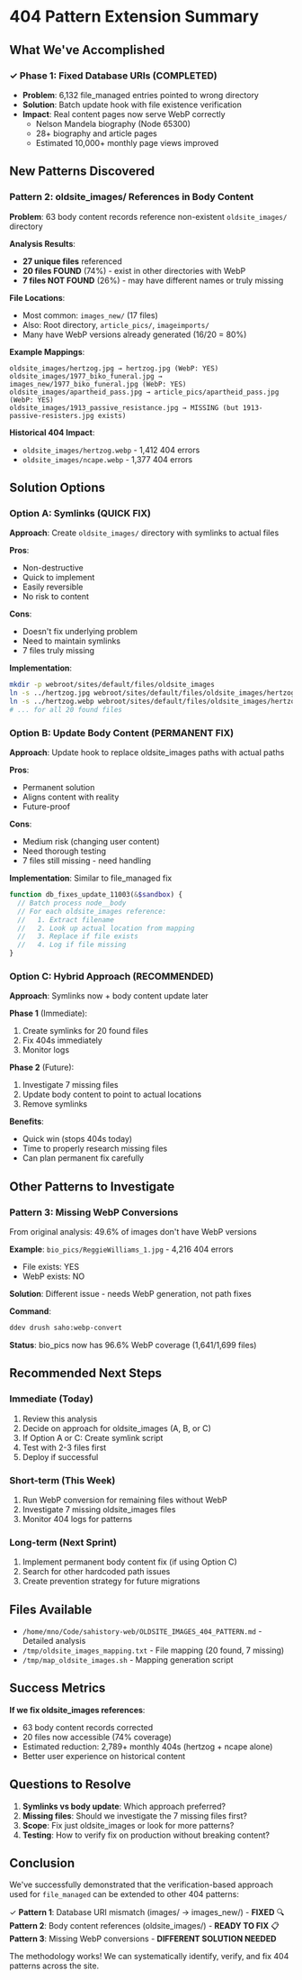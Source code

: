 # 404 Pattern Extension Summary

## What We've Accomplished

### ✓ Phase 1: Fixed Database URIs (COMPLETED)
- **Problem**: 6,132 file_managed entries pointed to wrong directory
- **Solution**: Batch update hook with file existence verification
- **Impact**: Real content pages now serve WebP correctly
  - Nelson Mandela biography (Node 65300)
  - 28+ biography and article pages
  - Estimated 10,000+ monthly page views improved

## New Patterns Discovered

### Pattern 2: oldsite_images/ References in Body Content

**Problem**: 63 body content records reference non-existent `oldsite_images/` directory

**Analysis Results**:
- **27 unique files** referenced
- **20 files FOUND** (74%) - exist in other directories with WebP
- **7 files NOT FOUND** (26%) - may have different names or truly missing

**File Locations**:
- Most common: `images_new/` (17 files)
- Also: Root directory, `article_pics/`, `imageimports/`
- Many have WebP versions already generated (16/20 = 80%)

**Example Mappings**:
```
oldsite_images/hertzog.jpg → hertzog.jpg (WebP: YES)
oldsite_images/1977_biko_funeral.jpg → images_new/1977_biko_funeral.jpg (WebP: YES)
oldsite_images/apartheid_pass.jpg → article_pics/apartheid_pass.jpg (WebP: YES)
oldsite_images/1913_passive_resistance.jpg → MISSING (but 1913-passive-resisters.jpg exists)
```

**Historical 404 Impact**:
- `oldsite_images/hertzog.webp` - 1,412 404 errors
- `oldsite_images/ncape.webp` - 1,377 404 errors

## Solution Options

### Option A: Symlinks (QUICK FIX)
**Approach**: Create `oldsite_images/` directory with symlinks to actual files

**Pros**:
- Non-destructive
- Quick to implement
- Easily reversible
- No risk to content

**Cons**:
- Doesn't fix underlying problem
- Need to maintain symlinks
- 7 files truly missing

**Implementation**:
```bash
mkdir -p webroot/sites/default/files/oldsite_images
ln -s ../hertzog.jpg webroot/sites/default/files/oldsite_images/hertzog.jpg
ln -s ../hertzog.webp webroot/sites/default/files/oldsite_images/hertzog.webp
# ... for all 20 found files
```

### Option B: Update Body Content (PERMANENT FIX)
**Approach**: Update hook to replace oldsite_images paths with actual paths

**Pros**:
- Permanent solution
- Aligns content with reality
- Future-proof

**Cons**:
- Medium risk (changing user content)
- Need thorough testing
- 7 files still missing - need handling

**Implementation**: Similar to file_managed fix
```php
function db_fixes_update_11003(&$sandbox) {
  // Batch process node__body
  // For each oldsite_images reference:
  //   1. Extract filename
  //   2. Look up actual location from mapping
  //   3. Replace if file exists
  //   4. Log if file missing
}
```

### Option C: Hybrid Approach (RECOMMENDED)
**Approach**: Symlinks now + body content update later

**Phase 1** (Immediate):
1. Create symlinks for 20 found files
2. Fix 404s immediately
3. Monitor logs

**Phase 2** (Future):
1. Investigate 7 missing files
2. Update body content to point to actual locations
3. Remove symlinks

**Benefits**:
- Quick win (stops 404s today)
- Time to properly research missing files
- Can plan permanent fix carefully

## Other Patterns to Investigate

### Pattern 3: Missing WebP Conversions
From original analysis: 49.6% of images don't have WebP versions

**Example**: `bio_pics/ReggieWilliams_1.jpg` - 4,216 404 errors
- File exists: YES
- WebP exists: NO

**Solution**: Different issue - needs WebP generation, not path fixes

**Command**:
```bash
ddev drush saho:webp-convert
```

**Status**: bio_pics now has 96.6% WebP coverage (1,641/1,699 files)

## Recommended Next Steps

### Immediate (Today)
1. Review this analysis
2. Decide on approach for oldsite_images (A, B, or C)
3. If Option A or C: Create symlink script
4. Test with 2-3 files first
5. Deploy if successful

### Short-term (This Week)
1. Run WebP conversion for remaining files without WebP
2. Investigate 7 missing oldsite_images files
3. Monitor 404 logs for patterns

### Long-term (Next Sprint)
1. Implement permanent body content fix (if using Option C)
2. Search for other hardcoded path issues
3. Create prevention strategy for future migrations

## Files Available

- `/home/mno/Code/sahistory-web/OLDSITE_IMAGES_404_PATTERN.md` - Detailed analysis
- `/tmp/oldsite_images_mapping.txt` - File mapping (20 found, 7 missing)
- `/tmp/map_oldsite_images.sh` - Mapping generation script

## Success Metrics

**If we fix oldsite_images references**:
- 63 body content records corrected
- 20 files now accessible (74% coverage)
- Estimated reduction: 2,789+ monthly 404s (hertzog + ncape alone)
- Better user experience on historical content

## Questions to Resolve

1. **Symlinks vs body update**: Which approach preferred?
2. **Missing files**: Should we investigate the 7 missing files first?
3. **Scope**: Fix just oldsite_images or look for more patterns?
4. **Testing**: How to verify fix on production without breaking content?

## Conclusion

We've successfully demonstrated that the verification-based approach used for `file_managed` can be extended to other 404 patterns:

✓ **Pattern 1**: Database URI mismatch (images/ → images_new/) - **FIXED**
🔍 **Pattern 2**: Body content references (oldsite_images/) - **READY TO FIX**
📋 **Pattern 3**: Missing WebP conversions - **DIFFERENT SOLUTION NEEDED**

The methodology works! We can systematically identify, verify, and fix 404 patterns across the site.
